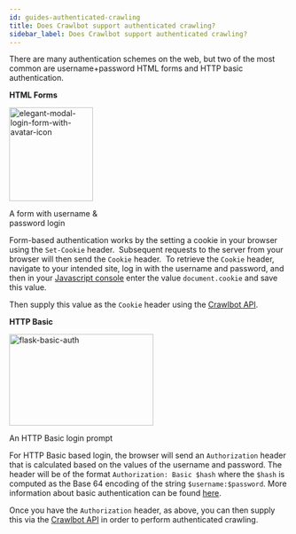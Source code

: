 ```yaml
---
id: guides-authenticated-crawling
title: Does Crawlbot support authenticated crawling?
sidebar_label: Does Crawlbot support authenticated crawling?
---
```


<div class="entry-content">
		<p>There are many authentication schemes on the web, but two of the most common are username+password HTML forms and HTTP basic authentication.</p>
<p><strong>HTML Forms</strong></p>
<div id="attachment_1162" style="width: 161px" class="wp-caption alignnone">
<a href="https://support.diffbot.com/wp-content/uploads/2018/09/elegant-modal-login-form-with-avatar-icon.png"><img aria-describedby="caption-attachment-1162" class="wp-image-1162 alignleft" src="/docs/img/elegant-modal-login-form-with-avatar-icon-267x300.png" alt="elegant-modal-login-form-with-avatar-icon" width="151" height="169" srcset="https://support.diffbot.com/wp-content/uploads/2018/09/elegant-modal-login-form-with-avatar-icon-267x300.png 267w, https://support.diffbot.com/wp-content/uploads/2018/09/elegant-modal-login-form-with-avatar-icon.png 398w" sizes="(max-width: 151px) 100vw, 151px"></a><p id="caption-attachment-1162" class="wp-caption-text">A form with username &amp; password login</p>
</div>
<p>Form-based authentication works by the setting a cookie in your browser using the <code>Set-Cookie</code> header.  Subsequent requests to the server from your browser will then send the <code>Cookie</code> header.  To retrieve the <code>Cookie</code> header, navigate to your intended site, log in with the username and password, and then in your <a href="https://codex.wordpress.org/Using_Your_Browser_to_Diagnose_JavaScript_Errors" target="_blank">Javascript console</a> enter the value <code>document.cookie</code> and save this value.</p>
<p>Then supply this value as the <code>Cookie</code> header using the <a href="guides-custom-headers" target="_blank">Crawlbot API</a>.</p>
<p><strong>HTTP Basic</strong></p>
<div id="attachment_1160" style="width: 270px" class="wp-caption alignnone">
<a href="https://support.diffbot.com/wp-content/uploads/2018/09/flask-basic-auth.png"><img aria-describedby="caption-attachment-1160" class="wp-image-1160 alignleft" src="/docs/img/flask-basic-auth-300x190.png" alt="flask-basic-auth" width="260" height="165" srcset="https://support.diffbot.com/wp-content/uploads/2018/09/flask-basic-auth-300x190.png 300w, https://support.diffbot.com/wp-content/uploads/2018/09/flask-basic-auth-768x486.png 768w, https://support.diffbot.com/wp-content/uploads/2018/09/flask-basic-auth.png 779w" sizes="(max-width: 260px) 100vw, 260px"></a><p id="caption-attachment-1160" class="wp-caption-text">An HTTP Basic login prompt</p>
</div>
<p>For HTTP Basic based login, the browser will send an <code>Authorization</code> header that is calculated based on the values of the username and password. The header will be of the format <code>Authorization: Basic $hash</code> where the <code>$hash</code> is computed as the Base 64 encoding of the string <code>$username:$password</code>. More information about basic authentication can be found <a href="https://en.wikipedia.org/wiki/Basic_access_authentication" target="_blank">here</a>.</p>
<p>Once you have the <code>Authorization</code> header, as above, you can then supply this via the <a href="guides-custom-headers" target="_blank">Crawlbot API</a> in order to perform authenticated crawling.</p>
			</div>
